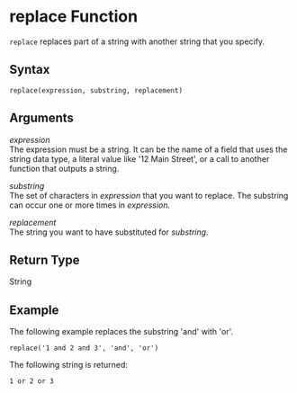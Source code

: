 # replace Function<a name="replace-function"></a>

`replace` replaces part of a string with another string that you specify\. 

## Syntax<a name="replace-function-syntax"></a>

```
replace(expression, substring, replacement)
```

## Arguments<a name="replace-function-arguments"></a>

 *expression*   
The expression must be a string\. It can be the name of a field that uses the string data type, a literal value like '12 Main Street', or a call to another function that outputs a string\.

 *substring*   
The set of characters in *expression* that you want to replace\. The substring can occur one or more times in *expression*\.

 *replacement*   
The string you want to have substituted for *substring*\.

## Return Type<a name="replace-function-return-type"></a>

String

## Example<a name="replace-function-example"></a>

The following example replaces the substring 'and' with 'or'\.

```
replace('1 and 2 and 3', 'and', 'or')
```

The following string is returned:

```
1 or 2 or 3
```